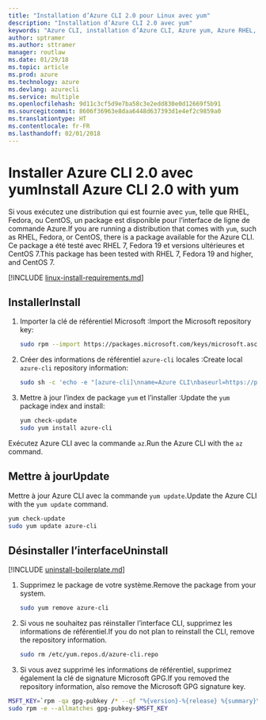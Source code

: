 ```yaml
---
title: "Installation d’Azure CLI 2.0 pour Linux avec yum"
description: "Installation d’Azure CLI 2.0 avec yum"
keywords: "Azure CLI, installation d’Azure CLI, Azure yum, Azure RHEL, Azure Fedora, Azure CentOS"
author: sptramer
ms.author: sttramer
manager: routlaw
ms.date: 01/29/18
ms.topic: article
ms.prod: azure
ms.technology: azure
ms.devlang: azurecli
ms.service: multiple
ms.openlocfilehash: 9d11c3cf5d9e7ba58c3e2edd830e0d12669f5b91
ms.sourcegitcommit: 8606f36963e8daa6448d637393d1e4ef2c9859a0
ms.translationtype: HT
ms.contentlocale: fr-FR
ms.lasthandoff: 02/01/2018
---
```

# <a name="install-azure-cli-20-with-yum"></a><span data-ttu-id="e25af-104">Installer Azure CLI 2.0 avec yum</span><span class="sxs-lookup"><span data-stu-id="e25af-104">Install Azure CLI 2.0 with yum</span></span>

<span data-ttu-id="e25af-105">Si vous exécutez une distribution qui est fournie avec `yum`, telle que RHEL, Fedora, ou CentOS, un package est disponible pour l’interface de ligne de commande Azure.</span><span class="sxs-lookup"><span data-stu-id="e25af-105">If you are running a distribution that comes with `yum`, such as RHEL, Fedora, or CentOS, there is a package available for the Azure CLI.</span></span> <span data-ttu-id="e25af-106">Ce package a été testé avec RHEL 7, Fedora 19 et versions ultérieures et CentOS 7.</span><span class="sxs-lookup"><span data-stu-id="e25af-106">This package has been tested with RHEL 7, Fedora 19 and higher, and CentOS 7.</span></span>

[!INCLUDE [linux-install-requirements.md](includes/linux-install-requirements.md)]

## <a name="install"></a><span data-ttu-id="e25af-107">Installer</span><span class="sxs-lookup"><span data-stu-id="e25af-107">Install</span></span>

1. <span data-ttu-id="e25af-108">Importer la clé de référentiel Microsoft :</span><span class="sxs-lookup"><span data-stu-id="e25af-108">Import the Microsoft repository key:</span></span>

   ```bash
   sudo rpm --import https://packages.microsoft.com/keys/microsoft.asc
   ```

2. <span data-ttu-id="e25af-109">Créer des informations de référentiel `azure-cli` locales :</span><span class="sxs-lookup"><span data-stu-id="e25af-109">Create local `azure-cli` repository information:</span></span>

   ```bash
   sudo sh -c 'echo -e "[azure-cli]\nname=Azure CLI\nbaseurl=https://packages.microsoft.com/yumrepos/azure-cli\nenabled=1\ngpgcheck=1\ngpgkey=https://packages.microsoft.com/keys/microsoft.asc" > /etc/yum.repos.d/azure-cli.repo'
   ```

3. <span data-ttu-id="e25af-110">Mettre à jour l’index de package `yum` et l’installer :</span><span class="sxs-lookup"><span data-stu-id="e25af-110">Update the `yum` package index and install:</span></span>

   ```bash
   yum check-update
   sudo yum install azure-cli
   ```

<span data-ttu-id="e25af-111">Exécutez Azure CLI avec la commande `az`.</span><span class="sxs-lookup"><span data-stu-id="e25af-111">Run the Azure CLI with the `az` command.</span></span>

## <a name="update"></a><span data-ttu-id="e25af-112">Mettre à jour</span><span class="sxs-lookup"><span data-stu-id="e25af-112">Update</span></span>

<span data-ttu-id="e25af-113">Mettre à jour Azure CLI avec la commande `yum update`.</span><span class="sxs-lookup"><span data-stu-id="e25af-113">Update the Azure CLI with the `yum update` command.</span></span>

```bash
yum check-update
sudo yum update azure-cli
```

## <a name="uninstall"></a><span data-ttu-id="e25af-114">Désinstaller l’interface</span><span class="sxs-lookup"><span data-stu-id="e25af-114">Uninstall</span></span>

[!INCLUDE [uninstall-boilerplate.md](includes/uninstall-boilerplate.md)]

1. <span data-ttu-id="e25af-115">Supprimez le package de votre système.</span><span class="sxs-lookup"><span data-stu-id="e25af-115">Remove the package from your system.</span></span>

   ```bash
   sudo yum remove azure-cli
   ```

2. <span data-ttu-id="e25af-116">Si vous ne souhaitez pas réinstaller l’interface CLI, supprimez les informations de référentiel.</span><span class="sxs-lookup"><span data-stu-id="e25af-116">If you do not plan to reinstall the CLI, remove the repository information.</span></span>

   ```bash
   sudo rm /etc/yum.repos.d/azure-cli.repo
   ```

3. <span data-ttu-id="e25af-117">Si vous avez supprimé les informations de référentiel, supprimez également la clé de signature Microsoft GPG.</span><span class="sxs-lookup"><span data-stu-id="e25af-117">If you removed the repository information, also remove the Microsoft GPG signature key.</span></span>

  ```bash
  MSFT_KEY=`rpm -qa gpg-pubkey /* --qf "%{version}-%{release} %{summary}\n" | grep Microsoft | awk '{print $1}'`
  sudo rpm -e --allmatches gpg-pubkey-$MSFT_KEY
  ```
